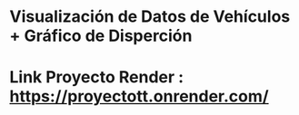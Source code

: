 # Visualización de Datos de Vehículos + Gráfico de Disperción
# Link Proyecto Render : https://proyectott.onrender.com/

